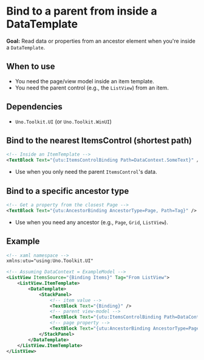 # Bind to a parent from inside a DataTemplate

**Goal:** Read data or properties from an ancestor element when you're inside a `DataTemplate`.

## When to use
- You need the page/view model inside an item template.
- You need the parent control (e.g., the `ListView`) from an item.

## Dependencies
- `Uno.Toolkit.UI` (or `Uno.Toolkit.WinUI`)

## Bind to the nearest ItemsControl (shortest path)
```xml
<!-- Inside an ItemTemplate -->
<TextBlock Text="{utu:ItemsControlBinding Path=DataContext.SomeText}" />
```
- Use when you only need the parent `ItemsControl`'s data.

## Bind to a specific ancestor type
```xml
<!-- Get a property from the closest Page -->
<TextBlock Text="{utu:AncestorBinding AncestorType=Page, Path=Tag}" />
```
- Use when you need any ancestor (e.g., `Page`, `Grid`, `ListView`).

## Example
```xml
<!-- xaml namespace -->
xmlns:utu="using:Uno.Toolkit.UI"

<!-- Assuming DataContext = ExampleModel -->
<ListView ItemsSource="{Binding Items}" Tag="From ListView">
    <ListView.ItemTemplate>
        <DataTemplate>
            <StackPanel>
                <!-- item value -->
                <TextBlock Text="{Binding}" />
                <!-- parent view-model -->
                <TextBlock Text="{utu:ItemsControlBinding Path=DataContext.SomeText}" />
                <!-- page property -->
                <TextBlock Text="{utu:AncestorBinding AncestorType=Page, Path=Tag}" />
            </StackPanel>
        </DataTemplate>
    </ListView.ItemTemplate>
</ListView>
```
